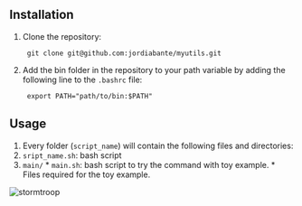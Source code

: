 Installation
------------------

1. Clone the repository:

        git clone git@github.com:jordiabante/myutils.git 

2. Add the bin folder in the repository to your path variable by adding the following line to the `.bashrc` file:

        export PATH="path/to/bin:$PATH"

Usage
-----------------

1. Every folder (`script_name`) will contain the following files and directories:
  1. `sript_name.sh`: bash script
  2. `main/`
    * `main.sh`: bash script to try the command with toy example.
    * Files required for the toy example.

![stormtroop](https://octodex.github.com/images/stormtroopocat.png)
